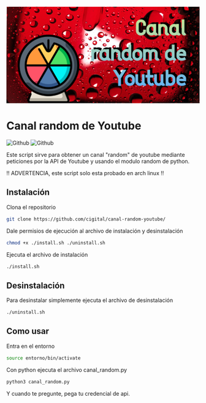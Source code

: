 <!-- Add banner here -->
![Banner](https://github.com/cigital/canal-random-youtube/blob/main/banner.png)

# Canal random de Youtube
![Github](https://img.shields.io/github/last-commit/cigital/canal-random-youtube)
![Github](https://img.shields.io/github/license/cigital/canal-random-youtube)

Este script sirve para obtener un canal "random" de youtube mediante peticiones por la API de Youtube y usando el modulo random de python.

!! ADVERTENCIA, este script solo esta probado en arch linux !!

## Instalación
Clona el repositorio
```bash
git clone https://github.com/cigital/canal-random-youtube/
```
Dale permisios de ejecución al archivo de instalación y desinstalación

```bash
chmod +x ./install.sh ./uninstall.sh
```

Ejecuta el archivo de instalación

```bash
./install.sh
```

## Desinstalación
Para desinstalar simplemente ejecuta el archivo de desinstalación
```bash
./uninstall.sh
```

## Como usar
Entra en el entorno

```bash
source entorno/bin/activate
```

Con python ejecuta el archivo canal_random.py
```python
python3 canal_random.py
```
Y cuando te pregunte, pega tu credencial de api.
